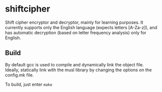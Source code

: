 shiftcipher
===========
Shift cipher encryptor and decryptor, mainly for learning purposes.
It currently supports only the English language (expects letters [A-Za-z]), and
has automatic decryption (based on letter frequency analysis) only for English.

Build
-----
By default gcc is used to compile and dynamically link the object file.
Ideally, statically link with the musl library by changing the options on the
config.mk file.

To build, just enter `make`
